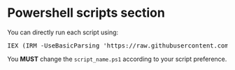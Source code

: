 # Powershell scripts section
You can directly run each script using:
<pre>
IEX (IRM -UseBasicParsing 'https://raw.githubusercontent.com/h1dd3n3y3/shell-script-archive/main/powershell/<b>script_name</b>.ps1')
</pre>
You **MUST** change the `script_name.ps1` according to your script preference.
